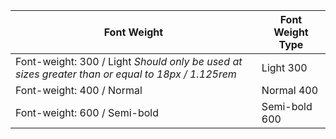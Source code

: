 | Font Weight                                                                                        | Font Weight Type | 
|----------------------------------------------------------------------------------------------------|------------------|
| Font-weight: 300 / Light  _Should only be used at sizes greater than or equal to 18px / 1.125rem_  | Light 300        |
| Font-weight: 400 / Normal                                                                          | Normal 400       |
| Font-weight: 600 / Semi-bold                                                                       | Semi-bold 600    |
